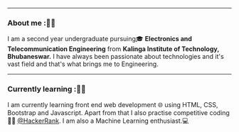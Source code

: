 

***
### About me :🤙🏼
I am a second year undergraduate pursuing🎓 **Electronics and Telecommunication Engineering** from **Kalinga Institute of Technology, Bhubaneswar.** I have always been passionate about technologies and it's vast field and that's what brings me to Engineering.
***

### Currently learning :🧑‍🎓
I am currently learning front end web development 🌐 using HTML, CSS, Bootstrap and Javascript. Apart from that I also practise competitive coding🐱‍💻 <a href="https://www.hackerrank.com/dashboard">@HackerRank</a>. I am also a Machine Learning enthusiast.💻 

